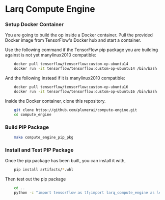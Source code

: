# Larq Compute Engine

### Setup Docker Container
You are going to build the op inside a Docker container. Pull the provided Docker image from TensorFlow's Docker hub and start a container.

Use the following command if the TensorFlow pip package you are building
against is not yet manylinux2010 compatible:
```bash
    docker pull tensorflow/tensorflow:custom-op-ubuntu14
    docker run -it tensorflow/tensorflow:custom-op-ubuntu14 /bin/bash
```
And the following instead if it is manylinux2010 compatible:

```bash
    docker pull tensorflow/tensorflow:custom-op-ubuntu16
    docker run -it tensorflow/tensorflow:custom-op-ubuntu16 /bin/bash
```

Inside the Docker container, clone this repository.
```bash
    git clone https://github.com/plumerai/compute-engine.git
    cd compute_engine
```

### Build PIP Package
```bash
    make compute_engine_pip_pkg
```

### Install and Test PIP Package
Once the pip package has been built, you can install it with,
```bash
    pip install artifacts/*.whl
```
Then test out the pip package
```bash
    cd ..
    python -c "import tensorflow as tf;import larq_compute_engine as lce;print(lce.bgemm([[1,2], [3,4]], [[1,2], [3,4]]).eval(session=tf.Session()));"
```
